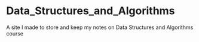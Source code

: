 # Data_Structures_and_Algorithms
A site I made to store and keep my notes on Data Structures and Algorithms course
